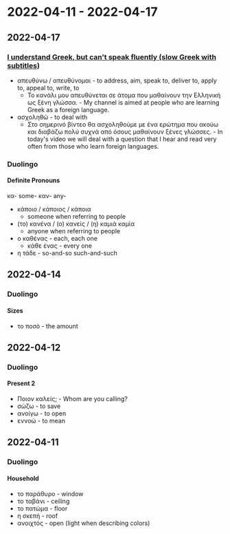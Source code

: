 # 2022-04-11 - 2022-04-17

## 2022-04-17

### [I understand Greek, but can't speak fluently (slow Greek with subtitles)](https://www.youtube.com/watch?v=lu9ymADY0y4)

* απευθύνω / απευθύνομαι - to address, aim, speak to, deliver to, apply to, appeal to, write, to
  * Το κανάλι μου απευθύνεται σε άτομα που μαθαίνουν την Ελληνική ως ξένη γλώσσα. - My channel is aimed at people who are learning Greek as a foreign language.
* ασχοληθώ - to deal with
  * Στο σημερινό βίντεο θα ασχοληθούμε με ένα ερώτημα που ακούω και διαβάζω πολύ συχνά από όσους μαθαίνουν ξένες γλώσσες. - In today's video we will deal with a question that I hear and read very often from those who learn foreign languages.

### Duolingo

#### Definite Pronouns

κα- some-
καν- any-

* κάποιο / κάποιος / κάποια
  * someone when referring to people
* (το) κανένα / (ο) κανείς / (η) καμιά καμία
  * anyone when referring to people
* ο καθένας - each, each one
  * κάθε ένας - every one
* η τάδε - so-and-so such-and-such

## 2022-04-14

### Duolingo

#### Sizes

* το ποσό - the amount

## 2022-04-12

### Duolingo

#### Present 2

* Ποιον καλείς; - Whom are you calling?
* σώζω - to save
* ανοίγω - to open
* εννοώ - to mean

## 2022-04-11

### Duolingo

#### Household

* το παράθυρο - window
* το ταβάνι - ceiling
* το πατώμα - floor
* η σκεπή - roof
* ανοιχτός - open (light when describing colors)

